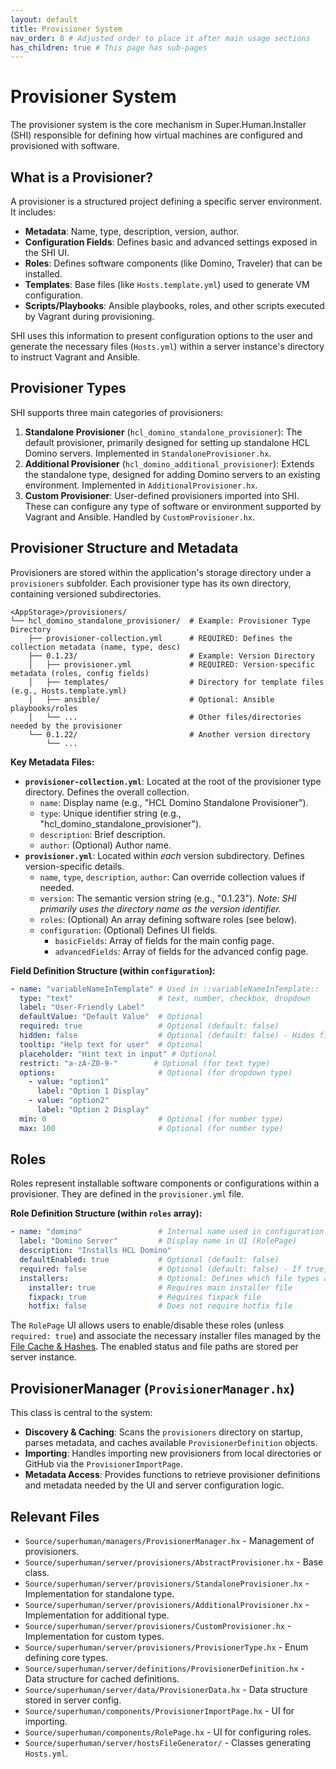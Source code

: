 ```yaml
---
layout: default
title: Provisioner System
nav_order: 8 # Adjusted order to place it after main usage sections
has_children: true # This page has sub-pages
---
```


# Provisioner System

The provisioner system is the core mechanism in Super.Human.Installer (SHI) responsible for defining how virtual machines are configured and provisioned with software.

## What is a Provisioner?

A provisioner is a structured project defining a specific server environment. It includes:

*   **Metadata**: Name, type, description, version, author.
*   **Configuration Fields**: Defines basic and advanced settings exposed in the SHI UI.
*   **Roles**: Defines software components (like Domino, Traveler) that can be installed.
*   **Templates**: Base files (like `Hosts.template.yml`) used to generate VM configuration.
*   **Scripts/Playbooks**: Ansible playbooks, roles, and other scripts executed by Vagrant during provisioning.

SHI uses this information to present configuration options to the user and generate the necessary files (`Hosts.yml`) within a server instance's directory to instruct Vagrant and Ansible.

## Provisioner Types

SHI supports three main categories of provisioners:

1.  **Standalone Provisioner** (`hcl_domino_standalone_provisioner`): The default provisioner, primarily designed for setting up standalone HCL Domino servers. Implemented in `StandaloneProvisioner.hx`.
2.  **Additional Provisioner** (`hcl_domino_additional_provisioner`): Extends the standalone type, designed for adding Domino servers to an existing environment. Implemented in `AdditionalProvisioner.hx`.
3.  **Custom Provisioner**: User-defined provisioners imported into SHI. These can configure any type of software or environment supported by Vagrant and Ansible. Handled by `CustomProvisioner.hx`.

## Provisioner Structure and Metadata

Provisioners are stored within the application's storage directory under a `provisioners` subfolder. Each provisioner type has its own directory, containing versioned subdirectories.

```
<AppStorage>/provisioners/
└── hcl_domino_standalone_provisioner/  # Example: Provisioner Type Directory
    ├── provisioner-collection.yml      # REQUIRED: Defines the collection metadata (name, type, desc)
    ├── 0.1.23/                         # Example: Version Directory
    │   ├── provisioner.yml             # REQUIRED: Version-specific metadata (roles, config fields)
    │   ├── templates/                  # Directory for template files (e.g., Hosts.template.yml)
    │   ├── ansible/                    # Optional: Ansible playbooks/roles
    │   └── ...                         # Other files/directories needed by the provisioner
    └── 0.1.22/                         # Another version directory
        └── ...
```

**Key Metadata Files:**

*   **`provisioner-collection.yml`**: Located at the root of the provisioner type directory. Defines the overall collection.
    *   `name`: Display name (e.g., "HCL Domino Standalone Provisioner").
    *   `type`: Unique identifier string (e.g., "hcl_domino_standalone_provisioner").
    *   `description`: Brief description.
    *   `author`: (Optional) Author name.
*   **`provisioner.yml`**: Located within *each* version subdirectory. Defines version-specific details.
    *   `name`, `type`, `description`, `author`: Can override collection values if needed.
    *   `version`: The semantic version string (e.g., "0.1.23"). *Note: SHI primarily uses the directory name as the version identifier.*
    *   `roles`: (Optional) An array defining software roles (see below).
    *   `configuration`: (Optional) Defines UI fields.
        *   `basicFields`: Array of fields for the main config page.
        *   `advancedFields`: Array of fields for the advanced config page.

**Field Definition Structure (within `configuration`):**

```yaml
- name: "variableNameInTemplate" # Used in ::variableNameInTemplate::
  type: "text"                   # text, number, checkbox, dropdown
  label: "User-Friendly Label"
  defaultValue: "Default Value"  # Optional
  required: true                 # Optional (default: false)
  hidden: false                  # Optional (default: false) - Hides field from UI but still processed
  tooltip: "Help text for user"  # Optional
  placeholder: "Hint text in input" # Optional
  restrict: "a-zA-Z0-9-"        # Optional (for text type)
  options:                       # Optional (for dropdown type)
    - value: "option1"
      label: "Option 1 Display"
    - value: "option2"
      label: "Option 2 Display"
  min: 0                         # Optional (for number type)
  max: 100                       # Optional (for number type)
```

## Roles

Roles represent installable software components or configurations within a provisioner. They are defined in the `provisioner.yml` file.

**Role Definition Structure (within `roles` array):**

```yaml
- name: "domino"                 # Internal name used in configuration
  label: "Domino Server"         # Display name in UI (RolePage)
  description: "Installs HCL Domino"
  defaultEnabled: true           # Optional (default: false)
  required: false                # Optional (default: false) - If true, cannot be disabled by user
  installers:                    # Optional: Defines which file types are needed
    installer: true              # Requires main installer file
    fixpack: true                # Requires fixpack file
    hotfix: false                # Does not require hotfix file
```

The `RolePage` UI allows users to enable/disable these roles (unless `required: true`) and associate the necessary installer files managed by the [File Cache & Hashes](file-cache). The enabled status and file paths are stored per server instance.

## ProvisionerManager (`ProvisionerManager.hx`)

This class is central to the system:

*   **Discovery & Caching**: Scans the `provisioners` directory on startup, parses metadata, and caches available `ProvisionerDefinition` objects.
*   **Importing**: Handles importing new provisioners from local directories or GitHub via the `ProvisionerImportPage`.
*   **Metadata Access**: Provides functions to retrieve provisioner definitions and metadata needed by the UI and server configuration logic.

## Relevant Files

*   `Source/superhuman/managers/ProvisionerManager.hx` - Management of provisioners.
*   `Source/superhuman/server/provisioners/AbstractProvisioner.hx` - Base class.
*   `Source/superhuman/server/provisioners/StandaloneProvisioner.hx` - Implementation for standalone type.
*   `Source/superhuman/server/provisioners/AdditionalProvisioner.hx` - Implementation for additional type.
*   `Source/superhuman/server/provisioners/CustomProvisioner.hx` - Implementation for custom types.
*   `Source/superhuman/server/provisioners/ProvisionerType.hx` - Enum defining core types.
*   `Source/superhuman/server/definitions/ProvisionerDefinition.hx` - Data structure for cached definitions.
*   `Source/superhuman/server/data/ProvisionerData.hx` - Data structure stored in server config.
*   `Source/superhuman/components/ProvisionerImportPage.hx` - UI for importing.
*   `Source/superhuman/components/RolePage.hx` - UI for configuring roles.
*   `Source/superhuman/server/hostsFileGenerator/` - Classes generating `Hosts.yml`.
